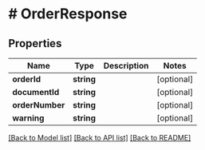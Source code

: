 # # OrderResponse

## Properties

Name | Type | Description | Notes
------------ | ------------- | ------------- | -------------
**orderId** | **string** |  | [optional]
**documentId** | **string** |  | [optional]
**orderNumber** | **string** |  | [optional]
**warning** | **string** |  | [optional]

[[Back to Model list]](../../README.md#models) [[Back to API list]](../../README.md#endpoints) [[Back to README]](../../README.md)
